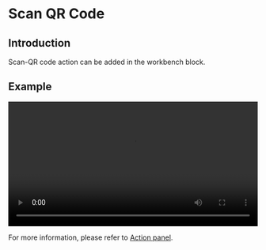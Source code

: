 # Scan QR Code

## Introduction

Scan-QR code action can be added in the workbench block.

## Example

<video width="100%" controls>
  <source src="https://static-docs.nocobase.com/20240612214013_rec_.mp4" type="video/mp4">
</video>

For more information, please refer to [Action panel](/handbook/block-workbench).
